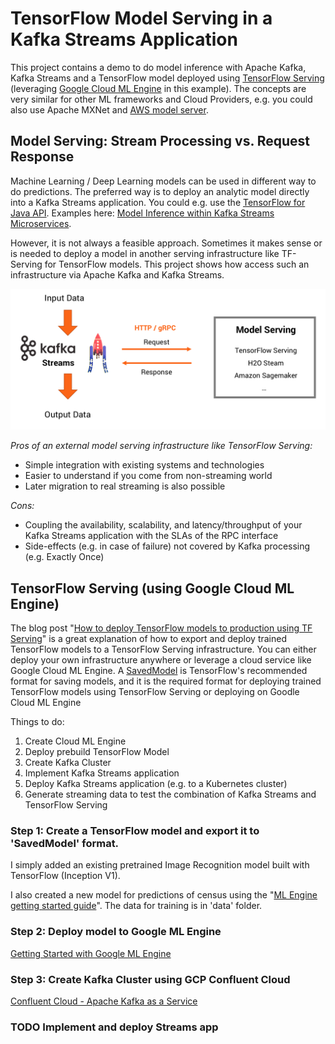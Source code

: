 # TensorFlow Model Serving in a Kafka Streams Application
This project contains a demo to do model inference with Apache Kafka, Kafka Streams and a TensorFlow model deployed using [TensorFlow Serving](https://www.tensorflow.org/serving/) (leveraging [Google Cloud ML Engine](https://cloud.google.com/ml-engine/docs/tensorflow/deploying-models) in this example). The concepts are very similar for other ML frameworks and Cloud Providers, e.g. you could also use Apache MXNet and [AWS model server](https://github.com/awslabs/mxnet-model-server).

## Model Serving: Stream Processing vs. Request Response
Machine Learning / Deep Learning models can be used in different way to do predictions. The preferred way is to deploy an analytic model directly into a Kafka Streams application. You could e.g. use the [TensorFlow for Java API](https://www.tensorflow.org/install/install_java). Examples here: [Model Inference within Kafka Streams Microservices](https://github.com/kaiwaehner/kafka-streams-machine-learning-examples). 

However, it is not always a feasible approach. Sometimes it makes sense or is needed to deploy a model in another serving infrastructure like TF-Serving for TensorFlow models. This project shows how access such an infrastructure via Apache Kafka and Kafka Streams.

![Model Serving: Stream Processing vs. Request Response](pictures/Model_Inference_Stream_Processing_vs_Request_Response.png)

*Pros of an external model serving infrastructure like TensorFlow Serving:*
- Simple integration with existing systems and technologies
- Easier to understand if you come from non-streaming world
- Later migration to real streaming is also possible

*Cons:*
- Coupling the availability, scalability, and latency/throughput of your Kafka Streams application with the SLAs of the RPC interface
- Side-effects (e.g. in case of failure) not covered by Kafka processing (e.g. Exactly Once)

## TensorFlow Serving (using Google Cloud ML Engine)
The blog post "[How to deploy TensorFlow models to production using TF Serving](https://medium.freecodecamp.org/how-to-deploy-tensorflow-models-to-production-using-tf-serving-4b4b78d41700)" is a great explanation of how to export and deploy trained TensorFlow models to a TensorFlow Serving infrastructure. You can either deploy your own infrastructure anywhere or leverage a cloud service like Google Cloud ML Engine. A [SavedModel](https://www.tensorflow.org/programmers_guide/saved_model#build_and_load_a_savedmodel) is TensorFlow's recommended format for saving models, and it is the required format for deploying trained TensorFlow models using TensorFlow Serving or deploying on Goodle Cloud ML Engine

Things to do:
1. Create Cloud ML Engine
2. Deploy prebuild TensorFlow Model
3. Create Kafka Cluster
4. Implement Kafka Streams application
5. Deploy Kafka Streams application (e.g. to a Kubernetes cluster)
6. Generate streaming data to test the combination of Kafka Streams and TensorFlow Serving


### Step 1: Create a TensorFlow model and export it to 'SavedModel' format.
I simply added an existing pretrained Image Recognition model built with TensorFlow (Inception V1). 

I also created a new model for predictions of census using the "[ML Engine getting started guide](https://cloud.google.com/ml-engine/docs/tensorflow/getting-started-training-prediction)". The data for training is in 'data' folder.


### Step 2: Deploy model to Google ML Engine
[Getting Started with Google ML Engine](https://cloud.google.com/ml-engine/docs/tensorflow/deploying-models)

### Step 3: Create Kafka Cluster using GCP Confluent Cloud
[Confluent Cloud - Apache Kafka as a Service](https://www.confluent.io/confluent-cloud/)

### TODO Implement and deploy Streams app


